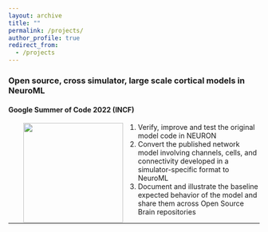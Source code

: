 ```yaml
---
layout: archive
title: ""
permalink: /projects/
author_profile: true
redirect_from:
  - /projects
---
```

### Open source, cross simulator, large scale cortical models in NeuroML 


#### Google Summer of Code 2022 (INCF)

<img style="float: left;" src="/images/gsoc_logo.jpeg" width="200" height="200" hspace="30">

1. Verify, improve and test the original model code in NEURON
2. Convert the published network model involving channels, cells, and connectivity developed in a simulator-specific format to NeuroML
3. Document and illustrate the baseline expected behavior of the model and share them across Open Source Brain repositories
---